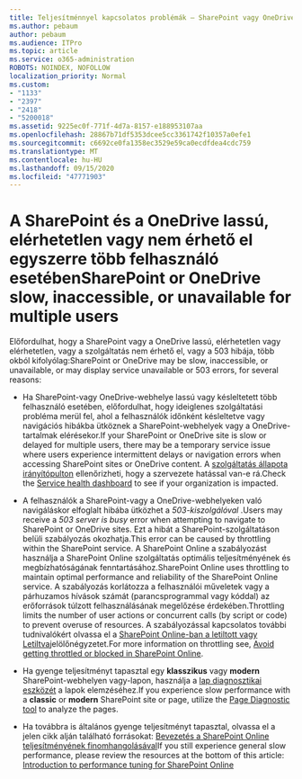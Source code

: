 ```yaml
---
title: Teljesítménnyel kapcsolatos problémák – SharePoint vagy OneDrive
ms.author: pebaum
author: pebaum
ms.audience: ITPro
ms.topic: article
ms.service: o365-administration
ROBOTS: NOINDEX, NOFOLLOW
localization_priority: Normal
ms.custom:
- "1133"
- "2397"
- "2418"
- "5200018"
ms.assetid: 9225ec0f-771f-4d7a-8157-e188953107aa
ms.openlocfilehash: 28867b71df5353dcee5cc3361742f10357a0efe1
ms.sourcegitcommit: c6692ce0fa1358ec3529e59ca0ecdfdea4cdc759
ms.translationtype: MT
ms.contentlocale: hu-HU
ms.lasthandoff: 09/15/2020
ms.locfileid: "47771903"
---
```

# <a name="sharepoint-or-onedrive-slow-inaccessible-or-unavailable-for-multiple-users"></a><span data-ttu-id="ac248-102">A SharePoint és a OneDrive lassú, elérhetetlen vagy nem érhető el egyszerre több felhasználó esetében</span><span class="sxs-lookup"><span data-stu-id="ac248-102">SharePoint or OneDrive slow, inaccessible, or unavailable for multiple users</span></span>

<span data-ttu-id="ac248-103">Előfordulhat, hogy a SharePoint vagy a OneDrive lassú, elérhetetlen vagy elérhetetlen, vagy a szolgáltatás nem érhető el, vagy a 503 hibája, több okból kifolyólag:</span><span class="sxs-lookup"><span data-stu-id="ac248-103">SharePoint or OneDrive may be slow, inaccessible, or unavailable, or may display service unavailable or 503 errors, for several reasons:</span></span>
  
- <span data-ttu-id="ac248-104">Ha SharePoint-vagy OneDrive-webhelye lassú vagy késleltetett több felhasználó esetében, előfordulhat, hogy ideiglenes szolgáltatási probléma merül fel, ahol a felhasználók időnként késleltetve vagy navigációs hibákba ütköznek a SharePoint-webhelyek vagy a OneDrive-tartalmak elérésekor.</span><span class="sxs-lookup"><span data-stu-id="ac248-104">If your SharePoint or OneDrive site is slow or delayed for multiple users, there may be a temporary service issue where users experience intermittent delays or navigation errors when accessing SharePoint sites or OneDrive content.</span></span> <span data-ttu-id="ac248-105">A [szolgáltatás állapota irányítópulton](https://admin.microsoft.com/AdminPortal/Home#/servicehealth) ellenőrizheti, hogy a szervezete hatással van-e rá.</span><span class="sxs-lookup"><span data-stu-id="ac248-105">Check the [Service health dashboard](https://admin.microsoft.com/AdminPortal/Home#/servicehealth) to see if your organization is impacted.</span></span>
  
- <span data-ttu-id="ac248-106">A felhasználók a SharePoint-vagy a OneDrive-webhelyeken való navigáláskor elfoglalt hibába ütközhet a *503-kiszolgálóval* .</span><span class="sxs-lookup"><span data-stu-id="ac248-106">Users may receive a *503 server is busy* error when attempting to navigate to SharePoint or OneDrive sites.</span></span> <span data-ttu-id="ac248-107">Ezt a hibát a SharePoint-szolgáltatáson belüli szabályozás okozhatja.</span><span class="sxs-lookup"><span data-stu-id="ac248-107">This error can be caused by throttling within the SharePoint service.</span></span> <span data-ttu-id="ac248-108">A SharePoint Online a szabályozást használja a SharePoint Online szolgáltatás optimális teljesítményének és megbízhatóságának fenntartásához.</span><span class="sxs-lookup"><span data-stu-id="ac248-108">SharePoint Online uses throttling to maintain optimal performance and reliability of the SharePoint Online service.</span></span> <span data-ttu-id="ac248-109">A szabályozás korlátozza a felhasználói műveletek vagy a párhuzamos hívások számát (parancsprogrammal vagy kóddal) az erőforrások túlzott felhasználásának megelőzése érdekében.</span><span class="sxs-lookup"><span data-stu-id="ac248-109">Throttling limits the number of user actions or concurrent calls (by script or code) to prevent overuse of resources.</span></span> <span data-ttu-id="ac248-110">A szabályozással kapcsolatos további tudnivalókért olvassa el a [SharePoint Online-ban a letiltott vagy Letiltva](https://docs.microsoft.com/sharepoint/dev/general-development/how-to-avoid-getting-throttled-or-blocked-in-sharepoint-online)jelölőnégyzetet.</span><span class="sxs-lookup"><span data-stu-id="ac248-110">For more information on throttling see, [Avoid getting throttled or blocked in SharePoint Online](https://docs.microsoft.com/sharepoint/dev/general-development/how-to-avoid-getting-throttled-or-blocked-in-sharepoint-online).</span></span>

- <span data-ttu-id="ac248-111">Ha gyenge teljesítményt tapasztal egy **klasszikus** vagy **modern** SharePoint-webhelyen vagy-lapon, használja a [lap diagnosztikai eszközét](https://aka.ms/perftool) a lapok elemzéséhez.</span><span class="sxs-lookup"><span data-stu-id="ac248-111">If you experience slow performance with a **classic** or **modern** SharePoint site or page, utilize the [Page Diagnostic tool](https://aka.ms/perftool) to analyze the pages.</span></span>
  
- <span data-ttu-id="ac248-112">Ha továbbra is általános gyenge teljesítményt tapasztal, olvassa el a jelen cikk alján található forrásokat: [Bevezetés a SharePoint Online teljesítményének finomhangolásával](https://go.microsoft.com/fwlink/?linkid=2024334)</span><span class="sxs-lookup"><span data-stu-id="ac248-112">If you still experience general slow performance, please review the resources at the bottom of this article: [Introduction to performance tuning for SharePoint Online](https://go.microsoft.com/fwlink/?linkid=2024334)</span></span>
  